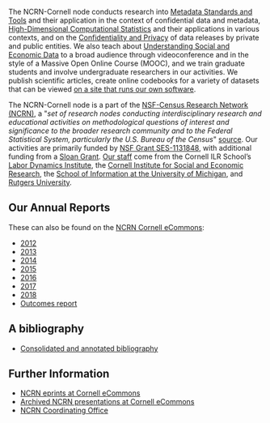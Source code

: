 The NCRN-Cornell node conducts research into [Metadata Standards and Tools](https://www.ncrn.cornell.edu/projects#Metadata_Standards_and_Tools) and their application in the context of confidential data and metadata, [High-Dimensional Computational Statistics](https://www.ncrn.cornell.edu/projects#High-Dimensional_Computational_Statistics_with_Applications) and their applications in various contexts, and on the [Confidentiality and Privacy](https://www.ncrn.cornell.edu/projects#Confidentiality_and_Privacy) of data releases by private and public entities. We also teach about [Understanding Social and Economic Data](https://www.ncrn.cornell.edu/training/#Understanding_Social_and_Economic_Data) to a broad audience through videoconference and in the style of a Massive Open Online Course (MOOC), and we train graduate students and involve undergraduate researchers in our activities. We  publish scientific articles, create online codebooks for a variety of datasets that can be viewed [on a site that runs our own software](https://www.ncrn.cornell.edu/ced2ar-web/).

The NCRN-Cornell node is a part of the [NSF-Census Research Network (NCRN)](https://www.ncrn.info), a "_set of research nodes conducting interdisciplinary research and educational activities on methodological questions of interest and significance to the broader research community and to the Federal Statistical System, particularly the U.S. Bureau of the Census_" [source](http://www.nsf.gov/pubs/2012/nsf12017/nsf12017.jsp?org=SBE). Our activities are primarily funded by [NSF Grant SES-1131848](http://www.nsf.gov/awardsearch/showAward?AWD_ID=1131848), with additional funding from a [Sloan Grant](https://sloan.org/grant-detail/6845). [Our staff](https://www.ncrn.cornell.edu/people/) come from the Cornell ILR School’s [Labor Dynamics Institute](http://www.ilr.cornell.edu/ldi/), the [Cornell Institute for Social and Economic Research](http://ciser.cornell.edu/), the [School of Information at the University of Michigan](https://www.si.umich.edu/), and [Rutgers University](http://www.rutgers.edu/).

## Our Annual Reports
These can also be found on the [NCRN Cornell eCommons](https://hdl.handle.net/1813/30503):

- [2012](nsf-annual-report-2012-with-cover.pdf)
- [2013](nsf-annual-report-2013-with-cover.pdf)
- [2014](nsf-annual-report-2014-with-cover.pdf)
- [2015](nsf-annual-report-2015-with-cover.pdf)
- [2016](nsf-annual-report-2016-with-cover.pdf)
- [2017](nsf-annual-report-2017-with-cover.pdf)
- [2018](nsf-annual-report-2018-with-cover.pdf)
- [Outcomes report](outcomes-report.md) 

## A bibliography
- [Consolidated and annotated bibliography](nsf-cornell-bibliography.pdf)

## Further Information
- [NCRN eprints at Cornell eCommons](https://hdl.handle.net/1813/30503)
- [Archived NCRN presentations at Cornell eCommons](https://hdl.handle.net/1813/43872)
- [NCRN Coordinating Office](https://www.ncrn.info)
